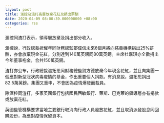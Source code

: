 ```yaml
---
layout: post
title: 滙控及渣打高層放棄花紅及捐出薪酬
date: 2020-04-09 08:00:39.000000000 +08:00
categories: rss
---
```


滙控同渣打表示，領導層放棄及捐出部分收入。

滙控說，行政總裁祈耀年同財務總監邵偉信未來6個月將向慈善機構捐出25%薪酬，亦會放棄現金花紅，分別達到140萬英鎊同80萬英鎊。主席杜嘉琪亦全數捐出今年董事袍金，合共150萬英鎊。

渣打亦公布，行政總裁溫拓思同財務總監賀方德放棄今年現金花紅，並且向集團一個應對新型冠狀病毒疫情的基金，作出重要個人捐款。有消息說，溫拓思捐出82.5萬英鎊。集團又重申，不會因為疫情爆發而裁員。

除滙控同渣打，多家英國銀行包括國民西敏銀行、萊斯、巴克萊的領導層亦有捐款或放棄花紅。

英國監管機構要求當地主要銀行取消向行政人員發放花紅，並且取消派發股息同回購股份，為應對疫情保留資本。
